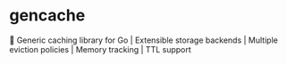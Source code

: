 # gencache
🔐 Generic caching library for Go | Extensible storage backends | Multiple eviction policies | Memory tracking | TTL support
